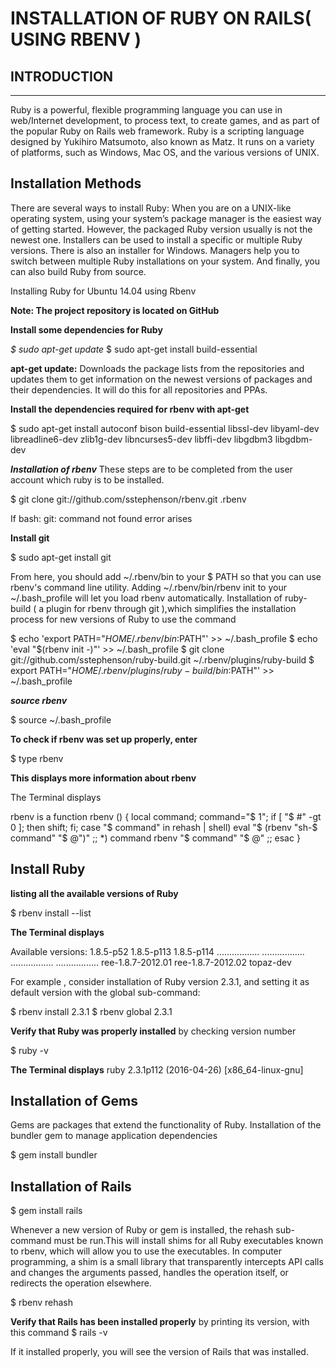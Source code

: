 **INSTALLATION OF RUBY ON RAILS( USING RBENV )**
============================================


INTRODUCTION
------------


----------


Ruby is a powerful, flexible programming language you can use in web/Internet development, to process text, to create games, and as part of the popular Ruby on Rails web framework. Ruby is a scripting language designed by Yukihiro Matsumoto, also known as Matz. It runs on a variety of platforms, such as Windows, Mac OS, and the various versions of UNIX.

Installation Methods
--------------------

There are several ways to install Ruby:
When you are on a UNIX-like operating system, using your system’s package manager is the easiest way of getting started. However, the packaged Ruby version usually is not the newest one. 
Installers can be used to install a specific or multiple Ruby versions. There is also an installer for Windows. 
Managers help you to switch between multiple Ruby installations on your system. 
And finally, you can also build Ruby from source. 

Installing Ruby for Ubuntu 14.04 using Rbenv

**Note: The project repository is located on GitHub**

**Install some dependencies for Ruby**


*$ sudo apt-get update*
$ sudo apt-get install build-essential
                                                                                                                                                                               

**apt-get update:** Downloads the package lists from the repositories and updates them to get information on the newest versions of packages and their dependencies. It will do this for all repositories and PPAs. 

**Install the dependencies required for rbenv with apt-get**

                                                                                                                                                                                  
$ sudo apt-get install autoconf bison build-essential libssl-dev libyaml-dev libreadline6-dev zlib1g-dev libncurses5-dev libffi-dev  libgdbm3 libgdbm-dev
                                                                                                                                                                                  

***Installation of rbenv***
These steps are to be completed from the user account which ruby is to be installed.
                                                                                                                                                                                          
$ git clone git://github.com/sstephenson/rbenv.git .rbenv
                                                                                                                                                                                  

If bash: git: command not found error arises 

**Install git**

$ sudo apt-get install git
                                                                                                                                                                               

From here, you should add ~/.rbenv/bin to your $ PATH so that you can use rbenv's command line utility. 
Adding ~/.rbenv/bin/rbenv init to your ~/.bash_profile will let you load rbenv automatically.
Installation of ruby-build ( a plugin for rbenv through git ),which simplifies the installation process for new versions of Ruby to use the  command

$ echo 'export PATH="$HOME/.rbenv/bin:$PATH"' >> ~/.bash_profile
 $ echo 'eval "$(rbenv init -)"' >> ~/.bash_profile
$ git clone git://github.com/sstephenson/ruby-build.git ~/.rbenv/plugins/ruby-build
$ export PATH="$HOME/.rbenv/plugins/ruby-build/bin:$PATH"' >> ~/.bash_profile
                                                                                                                            

***source rbenv***
                                                                                                                                                                             
$ source ~/.bash_profile

**To check if rbenv was set up properly, enter** 
                                                                                                                                                                                                                                                                                                                                                          
$ type rbenv
                                                                                                                                                                             

**This displays more information about rbenv**
 
The Terminal displays
                                                                                                                                                                             
rbenv is a function
rbenv () 
{ 
    local command;
    command="$ 1";
    if [ "$ #" -gt 0 ]; then
        shift;
    fi;
    case "$ command" in 
        rehash | shell)
            eval "$ (rbenv "sh-$ command" "$ @")"
        ;;
        *)
            command rbenv "$ command" "$ @"
        ;;
    esac
}
                                                                                                                                                                             




**Install Ruby**
----------------

**listing all the available versions of Ruby**

                                                                                                                                                                             
$ rbenv install --list
                                                                                                                                                                             


**The Terminal displays**
                                                                                                                                                
Available versions:
  1.8.5-p52
  1.8.5-p113
  1.8.5-p114
   .................
   .................
   .................
   .................
  ree-1.8.7-2012.01
  ree-1.8.7-2012.02
  topaz-dev
                                                                                                                                                
For example , consider installation of Ruby version 2.3.1, and setting it as default version with the global sub-command:
                                                                                                                                                
$ rbenv install 2.3.1
$ rbenv global 2.3.1
                                                                                                                                                

**Verify that Ruby was properly installed** by checking version number
                                                                                                                                                
$ ruby -v
                                                                                                                                                

**The Terminal displays**
ruby 2.3.1p112 (2016-04-26) [x86_64-linux-gnu]
                                                                                                                                                

**Installation of Gems**
--------------------

Gems are packages that extend the functionality of Ruby.
Installation of the bundler gem to manage application dependencies
                                                                                                                                                
$ gem install bundler
                                                                                                                                                

**Installation of Rails**
---------------------

$ gem install rails 
                                                                       
Whenever a new version of Ruby or gem is installed, the rehash sub-command must be run.This will install shims for all Ruby executables known to rbenv, which will allow you to use the executables.
In computer programming, a shim is a small library that transparently intercepts API calls and changes the arguments passed, handles the operation itself, or redirects the operation elsewhere.

   $ rbenv rehash 
                                                                  

**Verify that Rails has been installed properly** by printing its version, with this command
$ rails -v
                                                                  
If it installed properly, you will see the version of Rails that was installed.
